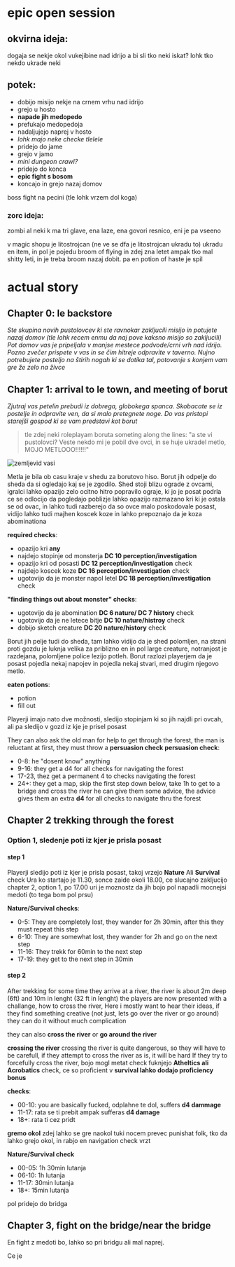 # epic open session

## okvirna ideja:
dogaja se nekje okol vukejibine nad idrijo
a bi sli tko neki iskat?
lohk tko nekdo ukrade neki


## potek:
- dobijo misijo nekje na crnem vrhu nad idrijo
- grejo u hosto
- **napade jih medopedo**
- prefukajo medopedoja
- nadaljujejo naprej v hosto
- *lohk majo neke checke tlelele*
- pridejo do jame
- grejo v jamo
- *mini dungeon crawl?*
- pridejo do konca
- **epic fight s bosom**
- koncajo in grejo nazaj domov

boss fight na pecini (tle lohk vrzem dol koga)

### zorc ideja:
zombi al neki k ma tri glave, ena laze, ena govori resnico, eni je pa vseeno

v magic shopu je litostrojcan (ne ve se dfa je litostrojcan ukradu to) ukradu en item, in pol je pojedu broom of flying
in zdej zna letet ampak tko mal shitty leti, in je treba broom nazaj dobit. pa en potion of haste je spil




# actual story

## Chapter 0: le backstore
*Ste skupina novih pustolovcev ki ste ravnokar zakljucili misijo in potujete nazaj domov (tle lohk recem enmu da naj pove kaksno misijo so zakljucili)
Pot domov vas je pripeljala v manjse mestece podvode/crni vrh nad idrijo.
Pozno zvečer prispete v vas in se čim hitreje odpravite v taverno. Nujno potrebujete posteljo na štirih nogah ki se dotika tal, potovanje s konjem vam gre že zelo na živce*


## Chapter 1: arrival to le town, and meeting of borut
*Zjutraj vas petelin prebudi iz dobrega, globokega spanca. Skobacate se iz postelje in odpravite ven, da si malo pretegnete noge. Do vas pristopi starejši gospod ki se vam predstavi kot borut*
> tle zdej neki roleplayam boruta someting along the lines: "a ste vi pustolovci? Veste nekdo mi je pobil dve ovci, in se huje ukradel metlo, MOJO METLOOO!!!!!!"

![zemljevid vasi](lily_pole.png)

Metla je bila ob casu kraje v shedu za borutovo hiso. Borut jih odpelje do sheda da si ogledajo kaj se je zgodilo. Shed stoji blizu ograde z ovcami, igralci lahko opazijo zelo ocitno hitro popravilo ograje, ki jo je posat podrla
ce se odlocijo da pogledajo poblizje lahko opazijo razmazano kri ki je ostala se od ovac, in lahko tudi razberejo da so ovce malo poskodovale posast, vidijo lahko tudi majhen koscek koze in lahko prepoznajo da je koza abominationa

**required checks**:
- opazijo kri **any**
- najdejo stopinje od monsterja **DC 10 perception/investigation**
- opazijo kri od posasti **DC 12 perception/investigation** check
- najdejo koscek koze **DC 16 perception/investigation** check
- ugotovijo da je monster napol letel **DC 18 perception/investigation** check

**"finding things out about monster" checks**:
- ugotovijo da je abomination **DC 6 nature/ DC 7 history** check
- ugotovijo da je ne letece bitje **DC 10 nature/histroy** check  
- dobijo sketch creature **DC 20 nature/history** check

Borut jih pelje tudi do sheda, tam lahko vidijo da je shed polomljen, na strani proti gozdu je luknja velika za priblizno en in pol large creature, notranjost je razdejana, polomljene police lezijo potleh. 
Borut razlozi playerjem da je posast pojedla nekaj napojev in pojedla nekaj stvari, med drugim njegovo metlo.

**eaten potions**:
- potion
- fill out

Playerji imajo nato dve možnosti, sledijo stopinjam ki so jih najdli pri ovcah, ali pa sledijo v gozd iz kje je prisel posast

They can also ask the old man for help to get through the forest, the man is reluctant at first, they must throw a **persuasion check**
**persuasion check**:
- 0-8: he "dosent know" anything
- 9-16: they get a d4 for all checks for navigating the forest
- 17-23, thez get a permanent 4 to checks navigating the forest
- 24+: they get a map, skip the first step down below, take 1h to get to a bridge and cross the river 
he can give them some advice, the advice gives them an extra **d4** for all checks to navigate thru the forest

## Chapter 2 trekking through the forest

### Option 1, sledenje poti iz kjer je prisla posast
#### step 1

Playerji sledijo poti iz kjer je prisla posast, takoj vrzejo **Nature** Ali **Survival** check
Ura ko startajo je 11.30, sonce zaide okoli 18.00, ce slucajno zakljucijo chapter 2, option 1, po 17.00 uri je moznostz da jih bojo pol napadli mocnejsi medoti (to tega bom pol prsu)

**Nature/Survival checks**:
- 0-5: They are completely lost, they wander for 2h 30min, after this they must repeat this step
- 6-10: They are somewhat lost, they wander for 2h and go on the next step
- 11-16: They trekk for 60min to the next step
- 17-19: they get to the next step in 30min

#### step 2

After trekking for some time they arrive at a river, the river is about 2m deep (6ft) and 10m in lenght (32 ft in lenght)
the players are now presented with a challange, how to cross the river, Here i mostly want to hear their ideas, if they find something creative (not just, lets go over the river or go around) they can do it without much complication

they can also **cross the river** or **go around the river**

**crossing the river**
crossing the river is quite dangerous, so they will have to be carefull, if they attempt to cross the river as is, it will be hard
If they try to forcefully cross the river, bojo mogl metat check
fuknjejo **Atheltics ali Acrobatics** check, ce so proficient v **survival lahko dodajo proficiency bonus**

**checks**:
- 00-10: you are basically fucked, odplahne te dol, suffers **d4 dammage**
- 11-17: rata se ti prebit ampak sufferas **d4 damage**
- 18+: rata ti cez pridt

**gremo okol**
zdej lahko se gre naokol tuki nocem prevec punishat folk, tko da lahko grejo okol, in rabjo en navigation check vrzt

**Nature/Survival check**
- 00-05: 1h 30min lutanja
- 06-10: 1h lutanja
- 11-17: 30min lutanja
- 18+: 15min lutanja

pol pridejo do bridga

## Chapter 3, fight on the bridge/near the bridge
En fight z medoti bo, lahko so pri bridgu ali mal naprej.

Ce je 


